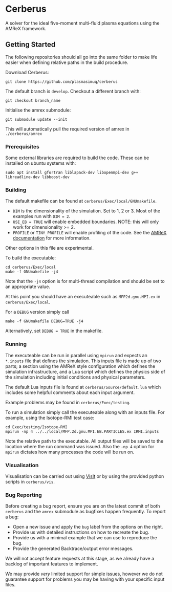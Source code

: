 # Cerberus

A solver for the ideal five-moment multi-fluid plasma equations using the AMReX framework.

## Getting Started

The following repositories should all go into the same folder to make life easier when defining relative paths in the build procedure.

Download Cerberus:
```
git clone https://github.com/plasmasimuq/cerberus
```

The default branch is `develop`. Checkout a different branch with:
```
git checkout branch_name
```

Initialise the amrex submodule:
```
git submodule update --init
```
This will automatically pull the required version of amrex in `./cerberus/amrex`

### Prerequisites
Some external libraries are required to build the code. These can be installed on ubuntu systems with:
```
sudo apt install gfortran liblapack-dev libopenmpi-dev g++ libreadline-dev libboost-dev
```

### Building
The default makefile can be found at `cerberus/Exec/local/GNUmakefile`.
  - `DIM` is the dimensionality of the simulation. Set to 1, 2 or 3. Most of the examples run with `DIM = 2`.
  - `USE_EB = TRUE` will enable embedded boundaries. NOTE: this will only work for dimensionality >= 2.
  - `PROFILE` or `TINY_PROFILE` will enable profiling of the code. See the [AMReX documentation](https://amrex-codes.github.io/amrex/docs_html/AMReX_Profiling_Tools_Chapter.html) for more information.

Other options in this file are experimental.

To build the executable:

```
cd cerberus/Exec/local
make -f GNUmakefile -j4
``` 

Note that the `-j4` option is for multi-thread compilation and should be set to an appropriate value.

At this point you should have an executeable such as `MFP2d.gnu.MPI.ex` in ` cerberus/Exec/local`.

For a `DEBUG` version simply call 

```
make -f GNUmakefile DEBUG=TRUE -j4
```
Alternatively, set `DEBUG = TRUE` in the makefile.

### Running

The executeable can be run in parallel using `mpirun` and expects an `*.inputs` file that defines the simulation. This inputs file is made up of two parts; a section using the AMReX style configuration which defines the simulation infrastructure, and a Lua script which defines the physics side of the simulation including initial conditions and physical parameters.

The default Lua inputs file is found at `cerberus/Source/default.lua` which includes some helpful comments about each input argument.

Example problems may be found in `cerberus/Exec/testing`. 

To run a simulation simply call the executeable along with an inputs file. For example, using the Isotope-RMI test case:

```
cd Exec/testing/Isotope-RMI
mpirun -np 4 ../../local/MFP.2d.gnu.MPI.EB.PARTICLES.ex IRMI.inputs
```

Note the relative path to the executable. All output files will be saved to the location where the run command was issued. Also the `-np 4` option for `mpirun` dictates how many processes the code will be run on.

### Visualisation

Visualisation can be carried out using  [VisIt](https://wci.llnl.gov/simulation/computer-codes/visit/) or by using the provided python scripts in `cerberus/vis`. 

### Bug Reporting
Before creating a bug report, ensure you are on the latest commit of both `cerberus` and the `amrex` submodule as bugfixes happen frequently. To report a bug:
  - Open a new issue and apply the `bug` label from the options on the right.
  - Provide us with detailed instructions on how to recreate the bug.
  - Provide us with a minimal example that we can use to reproduce the bug.
  - Provide the generated Backtrace/output error messages.

We will not accept feature requests at this stage, as we already have a backlog of important features to implement.

We may provide *very* limited support for simple issues, however we do not guarantee support for problems you may be having with your specific input files.
